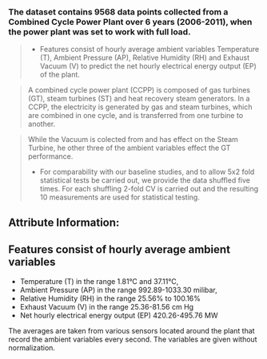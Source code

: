 
###  The dataset contains 9568 data points collected from a Combined Cycle Power Plant over 6 years (2006-2011), when the power plant was set to work with full load. 
> - Features consist of hourly average ambient variables Temperature (T), Ambient Pressure (AP), Relative Humidity (RH) and Exhaust Vacuum (V) to predict the net hourly electrical energy output (EP)  of the plant.

> A combined cycle power plant (CCPP) is composed of gas turbines (GT), steam turbines (ST) and heat recovery steam generators. In a CCPP, the electricity is generated by gas and steam turbines, which are combined in one cycle, and is transferred from one turbine to another. 

> While the Vacuum is colected from and has effect on the Steam Turbine, he other three of the ambient variables effect the GT performance.
> - For comparability with our baseline studies, and to allow 5x2 fold statistical tests be carried out, we provide the data shuffled five times. For each shuffling 2-fold CV is carried out and the resulting 10 measurements are used for statistical testing.

## Attribute Information:

## Features consist of hourly average ambient variables 
- Temperature (T) in the range 1.81°C and 37.11°C,
- Ambient Pressure (AP) in the range 992.89-1033.30 milibar,
- Relative Humidity (RH) in the range 25.56% to 100.16%
- Exhaust Vacuum (V) in the range 25.36-81.56 cm Hg
- Net hourly electrical energy output (EP) 420.26-495.76 MW

The averages are taken from various sensors located around the plant that record the ambient variables every second. The variables are given without normalization.
